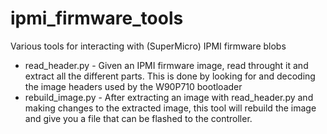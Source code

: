 ipmi_firmware_tools
===================

Various tools for interacting with (SuperMicro) IPMI firmware blobs

* read_header.py - Given an IPMI firmware image, read throught it and extract all the different parts.  This is done by looking for and decoding the image headers used by the W90P710 bootloader 
* rebuild_image.py - After extracting an image with read_header.py and making changes to the extracted image, this tool will rebuild the image and give you a file that can be flashed to the controller.
